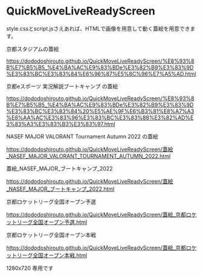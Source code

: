 # QuickMoveLiveReadyScreen
style.cssとscript.jsさえあれば、HTMLで画像を用意して動く蓋絵を用意できます。

京都スタジアムの蓋絵

https://dododoshirouto.github.io/QuickMoveLiveReadyScreen/%E8%93%8B%E7%B5%B5_%E4%BA%AC%E9%83%BDe%E3%82%B9%E3%83%9D%E3%83%BC%E3%83%84%E6%96%87%E5%8C%96%E7%A5%AD.html

京都eスポーツ 実況解説ブートキャンプ の蓋絵

https://dododoshirouto.github.io/QuickMoveLiveReadyScreen/%E8%93%8B%E7%B5%B5_%E4%BA%AC%E9%83%BDe%E3%82%B9%E3%83%9D%E3%83%BC%E3%83%84%20%E5%AE%9F%E6%B3%81%E8%A7%A3%E8%AA%AC%E3%83%96%E3%83%BC%E3%83%88%E3%82%AD%E3%83%A3%E3%83%B3%E3%83%97.html

NASEF MAJOR VALORANT Tournament Autumn 2022 の蓋絵

https://dododoshirouto.github.io/QuickMoveLiveReadyScreen/蓋絵_NASEF_MAJOR_VALORANT_TOURNAMENT_AUTUMN_2022.html

蓋絵_NASEF_MAJOR_ブートキャンプ_2022

https://dododoshirouto.github.io/QuickMoveLiveReadyScreen/蓋絵_NASEF_MAJOR_ブートキャンプ_2022.html

京都ロケットリーグ全国オープン予選

https://dododoshirouto.github.io/QuickMoveLiveReadyScreen/蓋絵_京都ロケットリーグ全国オープン予選.html

京都ロケットリーグ全国オープン本戦

https://dododoshirouto.github.io/QuickMoveLiveReadyScreen/蓋絵_京都ロケットリーグ全国オープン本戦.html

1280x720 専用です
